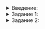 <details>  
<summary>Введение:</summary>

# Перечислимые типы

На целочисленных типах основаны перечислимые, или перечисляемые, — тип данных с конечным числом упорядоченных именованных значений.

Перечислимый тип объявляют ключевым словом  `enum`. После ключевого слова пишут идентификатор перечисления, затем перечислители. В зависимости от позиции в наборе перечислителям присваиваются целочисленные значения:

```cpp
enum CatBreed {
  RUSSIAN_BLUE,        //присваивается значение 0
  MAINE_COON,         //присваивается значение 1
  BRITISH_SHORTHAIR, //присваивается значение 2
  SIBERIAN          //присваивается значение 3
};

enum DogBreed {
  SIBERIAN_HUSKY,
  GOLDEN_RETRIEVER
  POMERANIAN,
  SAMOYED
};

```

Переменные этого типа принимают значения из заранее известного ограниченного набора. Перечислители и перечисление расположены в едином пространстве имён. Поэтому перечислители в разных наборах не должны повторяться. Например, сибирскую кошку и сибирскую хаски нельзя назвать  `SIBERIAN`  одновременно. Но  `SIBERIAN`  и  `SIBERIAN_HUSKY`  — разные перечислители, и проблем не возникает.

В перечислениях бывают иные проблемы и связаны они с преобразованием типов. При логических и арифметических операциях перечислимые типы неявно преобразуются к целочисленным с автоматически присвоенным значением. То есть значение русской голубой кошки и сибирской хаски будет 0, а значение мейн-куна и золотистого ретривера — 1.

Чтобы избежать неприятностей с  `enum`, в C++11 появился более удобный способ перечисления:  `enum class`. Каждый  `enum class`  считается уникальным типом. Поэтому компилятор не будет проводить операции с перечислителями из разных наборов и выдаст ошибку.

![1.png](https://github.com/AYglazk0v/practicum_Cpp_developer/blob/main/sprint1/%D0%9F%D0%B5%D1%80%D0%B5%D1%87%D0%B8%D1%81%D0%BB%D0%B8%D0%BC%D1%8B%D0%B5_%D1%82%D0%B8%D0%BF%D1%8B/image/1.png?raw=true)

Посмотрим, как это работает на примере. Напишем функцию, которая обрабатывает запросы ко множеству:

```cpp
void ProcessRequest(
    set<int>& numbers,
    /* ??? */ request_type,
    int request_data) {
  if (/* запрос на добавление */) {
    numbers.insert(request_data);
  } else if (/* запрос на удаление */) {
    numbers.erase(request_data);
  } else if (/* запрос на умножение на -1 */) {
    if (numbers.count(request_data) == 1) {
      numbers.erase(request_data);
      numbers.insert(-request_data);
    }
  }
}

ProcessRequest(numbers, /* добавить */, 8);
ProcessRequest(numbers, /* умножить на -1 */, 8);
ProcessRequest(numbers, /* удалить */, -8);

```

Выберем оптимальный тип параметра  `request_type`. Рассмотрим несколько вариантов.

### request_type — строка

```cpp
void ProcessRequest(
		    set<int>& numbers,
		    const string& request_type,
		    int request_data) {
	  if (request_type == "ADD"s) {
		    numbers.insert(request_data);
	  } else if (request_type == "REMOVE"s) {
		    numbers.erase(request_data);
	  } else if (request_type == "NEGATE"s) {
		    if (numbers.count(request_data) == 1) {
			      numbers.erase(request_data);
			      numbers.insert(-request_data);
		    }
	  }
}

ProcessRequest(numbers, "ADD"s, 8);
ProcessRequest(numbers, "NEGATE"s, 8);
ProcessRequest(numbers, "REMOVE"s, -8);

```

Плюсы:

-   Код легко читать.

Минусы:

-   Тип  `string`  предназначен для произвольных строк, а мы храним в нём заранее известные. То есть тратим лишнюю память на хранение наборов символов и лишнее время на сравнение строк в функции  `ProcessRequest`.
-   При вызове функции легко сделать опечатку в типе запроса. Тогда вместо ошибки компиляции запрос проигнорируется.

### request_type — число

```cpp
void ProcessRequest(
		    set<int>& numbers,
		    int request_type,
		    int request_data) {
	  if (request_type == 0) {
		    numbers.insert(request_data);
	  } else if (request_type == 1) {
		    numbers.erase(request_data);
	  } else if (request_type == 2) {
		    if (numbers.count(request_data) == 1) {
			      numbers.erase(request_data);
			      numbers.insert(-request_data);
		    }
	  }
}

ProcessRequest(numbers, 0, 8);
ProcessRequest(numbers, 2, 8);
ProcessRequest(numbers, 1, -8);

```

Плюсы:

-   Эффективнее, чем вариант со строкой.

Минусы:

-   Без комментариев непонятно, что такое  `0`,  `1`  и  `2`  во втором аргументе функции  `ProcessRequest`.

Код будет понятнее, если объявить именованные константы для различных типов запросов:

```cpp
const int REQUEST_ADD = 0;
const int REQUEST_REMOVE = 1;
const int REQUEST_NEGATE = 2;

void ProcessRequest(
		    set<int>& numbers,
		    int request_type,
		    int request_data) {
	  if (request_type == REQUEST_ADD) {
		    numbers.insert(request_data);
	  } else if (request_type == REQUEST_REMOVE) {
		    numbers.erase(request_data);
	  } else if (request_type == REQUEST_NEGATE) {
		    if (numbers.count(request_data) == 1) {
			      numbers.erase(request_data);
			      numbers.insert(-request_data);
		    }
	  }
}

ProcessRequest(numbers, REQUEST_ADD, 8);
ProcessRequest(numbers, REQUEST_NEGATE, 8);
ProcessRequest(numbers, REQUEST_REMOVE, -8);

```

В константы мы добавили префикс REQUEST_, чтобы не занимать популярные названия ADD, REMOVE и NEGATE. Так, ADD и NEGATE могут быть названиями арифметических операций.

Плюсы:

-   Код с константами понятнее.

Минусы:

-   При вызове функции  `ProcessRequest`  легко сделать опечатку и перепутать второй и третий аргументы: передать тип запроса в качестве значения и наоборот. В этом случае вместо ошибки компиляции получим обработку другого запроса, возможно, формально корректного. Ошибки такого рода тяжело искать.
-   Компилятор не станет препятствовать использованию чисел в явном виде вместо констант. Вызов  `ProcessRequest(numbers, 0, 8)`  он будет считать корректным.
-   Константу — REQUEST_REMOVE например, — можно умножить на два как обычное число.

Чтобы избежать этих проблем, попробуем сделать параметр  `request_type`  отдельным перечислимым типом данных.

### request_type — enum class

Объявим перечислимый тип  `RequestType`  с тремя возможными значениями: ADD, REMOVE, NEGATE:

```cpp
enum class RequestType {
	  ADD,
	  REMOVE,
	  NEGATE
};

void ProcessRequest(
		    set<int>& numbers,
		    RequestType request_type,
		    int request_data) {
	  if (request_type == RequestType::ADD) {
		    numbers.insert(request_data);
	  } else if (request_type == RequestType::REMOVE) {
		    numbers.erase(request_data);
	  } else if (request_type == RequestType::NEGATE) {
		    if (numbers.count(request_data) == 1) {
			      numbers.erase(request_data);
			      numbers.insert(-request_data);
		    }
	  }
}

ProcessRequest(numbers, RequestType::ADD, 8);
ProcessRequest(numbers, RequestType::NEGATE, 8);
ProcessRequest(numbers, RequestType::REMOVE, -8);


```

-   Тип  `RequestType`  объявлен ключевыми словами  `enum class`. В фигурных скобках — идентификаторы возможных значений типа.
-   `RequestType`  может быть типом переменной или типом параметра функции.
-   Перед значением типа стоит префикс  `RequestType::`. Вызов функции  `ProcessRequest(numbers, ADD, 8)`  не скомпилируется, имя ADD останется свободным.

`RequestType`  и целочисленные типы неявно преобразовываться друг к другу не будут. Следовательно, вызов функции  `ProcessRequest(numbers, 8, RequestType::ADD)`  с перепутанными аргументами не скомпилируется.

Значения одного перечислимого типа — например  `RequestType`, — сравнивают друг с другом операторами  `==`,  `!=`,  `<`  и  `>`. Значения перечислимых типов могут быть элементами множеств или ключами словарей. Порядок между значениями соответствует порядку их определения при объявлении типа. В нашем примере  `RequestType::ADD < RequestType::REMOVE`  и  `RequestType::REMOVE < RequestType::NEGATE`.
</details>  



<details>  
<summary>Задание 1:</summary>
<p>Расширим функционал вашей поисковой системы: добавим перечислимые типы и статусы документов. Каждый документ при добавлении будет помечаться как актуальный (ACTUAL), устаревший (IRRELEVANT), отклонённый (BANNED) или удалённый (REMOVED).</p>

<p>Начиная с этой задачи вам больше не придётся отправлять на проверку функцию <code>main</code>, реализовывать ввод и вывод данных. Важно, чтобы класс <code>SearchServer</code> и вспомогательные структуры и функции удовлетворяли всем условиям.</p>

<ul>
<li>Объявите перечислимый тип <code>DocumentStatus</code> со значениями ACTUAL, IRRELEVANT, BANNED, REMOVED.</li>
<li>Добавьте статус документа третьим параметром метода <code>AddDocument</code>. Итого параметры будут следующими: <code>int document_id, const string&amp; document, DocumentStatus status, const vector&lt;int&gt;&amp; ratings</code>. Этот статус сохраните для документа по его <code>document_id</code>.</li>
<li>Добавьте статус вторым параметром метода <code>FindTopDocuments</code>. Параметры теперь будут такими: <code>const string&amp; raw_query, DocumentStatus status</code>. Метод должен возвращать пять лучших документов, отсортированных по релевантности, и выбирать только среди документов с указанным статусом. Фильтрация по статусу пусть происходит до отсечения лучших документов. Возвращать статусы найденных документов не нужно.</li>
</ul>

<p><strong>Пример</strong></p>

<pre><code class="language-cpp">void PrintDocument(const Document&amp; document) {
    cout &lt;&lt; &quot;{ &quot;s
         &lt;&lt; &quot;document_id = &quot;s &lt;&lt; document.id &lt;&lt; &quot;, &quot;s
         &lt;&lt; &quot;relevance = &quot;s &lt;&lt; document.relevance &lt;&lt; &quot;, &quot;s
         &lt;&lt; &quot;rating = &quot;s &lt;&lt; document.rating
         &lt;&lt; &quot; }&quot;s &lt;&lt; endl;
}

int main() {
    SearchServer search_server;
    search_server.SetStopWords(&quot;и в на&quot;s);

    search_server.AddDocument(0, &quot;белый кот и модный ошейник&quot;s,        DocumentStatus::ACTUAL, {8, -3});
    search_server.AddDocument(1, &quot;пушистый кот пушистый хвост&quot;s,       DocumentStatus::ACTUAL, {7, 2, 7});
    search_server.AddDocument(2, &quot;ухоженный пёс выразительные глаза&quot;s, DocumentStatus::ACTUAL, {5, -12, 2, 1});
    search_server.AddDocument(3, &quot;ухоженный скворец евгений&quot;s,         DocumentStatus::BANNED, {9});

    cout &lt;&lt; &quot;ACTUAL:&quot;s &lt;&lt; endl;
    for (const Document&amp; document : search_server.FindTopDocuments(&quot;пушистый ухоженный кот&quot;s, DocumentStatus::ACTUAL)) {
        PrintDocument(document);
    }

    cout &lt;&lt; &quot;BANNED:&quot;s &lt;&lt; endl;
    for (const Document&amp; document : search_server.FindTopDocuments(&quot;пушистый ухоженный кот&quot;s, DocumentStatus::BANNED)) {
        PrintDocument(document);
    }

    return 0;
}
</code></pre>

<p><strong>Вывод</strong></p>

<pre><code>ACTUAL:
{ document_id = 1, relevance = 0.866434, rating = 5 }
{ document_id = 0, relevance = 0.173287, rating = 2 }
{ document_id = 2, relevance = 0.173287, rating = -1 }
BANNED:
{ document_id = 3, relevance = 0.231049, rating = 9 }
</code></pre>

<h3>Подсказка</h3>

<p>Создайте отдельную структуру для хранения внутренних данных о документе и сложите в неё рейтинг и статус. Объявить её можно в приватной части класса поисковой системы.</p>

</details> 

<details>  
<summary>Задание 2:</summary> 
<p>Большинство людей интересуется только актуальной информацией. Поэтому неясно, зачем просить пользователя поисковой системы каждый раз передавать статус. Научите метод <code>FindTopDocuments</code> обходиться одним аргументом — поисковым запросом. То есть поиск должен производиться только по актуальным документам.</p>

<p>Этого можно добиться, указав для параметра-статуса значение по умолчанию:</p>

<pre><code class="language-cpp">vector&lt;Document&gt; FindTopDocuments(
				const string&amp; raw_query, DocumentStatus status = DocumentStatus::ACTUAL
) const {
		// реализация метода
}
</code></pre>

<p><strong>Пример</strong></p>

<pre><code class="language-cpp">void PrintDocument(const Document&amp; document) {
    cout &lt;&lt; &quot;{ &quot;s
         &lt;&lt; &quot;document_id = &quot;s &lt;&lt; document.id &lt;&lt; &quot;, &quot;s
         &lt;&lt; &quot;relevance = &quot;s &lt;&lt; document.relevance &lt;&lt; &quot;, &quot;s
         &lt;&lt; &quot;rating = &quot;s &lt;&lt; document.rating
         &lt;&lt; &quot; }&quot;s &lt;&lt; endl;
}

int main() {
    SearchServer search_server;
    search_server.SetStopWords(&quot;и в на&quot;s);

    search_server.AddDocument(0, &quot;белый кот и модный ошейник&quot;s,        DocumentStatus::ACTUAL, {8, -3});
    search_server.AddDocument(1, &quot;пушистый кот пушистый хвост&quot;s,       DocumentStatus::ACTUAL, {7, 2, 7});
    search_server.AddDocument(2, &quot;ухоженный пёс выразительные глаза&quot;s, DocumentStatus::ACTUAL, {5, -12, 2, 1});
    search_server.AddDocument(3, &quot;ухоженный скворец евгений&quot;s,         DocumentStatus::BANNED, {9});

    cout &lt;&lt; &quot;ACTUAL:&quot;s &lt;&lt; endl;
    for (const Document&amp; document : search_server.FindTopDocuments(&quot;пушистый ухоженный кот&quot;s)) {
        PrintDocument(document);
    }

    cout &lt;&lt; &quot;BANNED:&quot;s &lt;&lt; endl;
    for (const Document&amp; document : search_server.FindTopDocuments(&quot;пушистый ухоженный кот&quot;s, DocumentStatus::BANNED)) {
        PrintDocument(document);
    }
}
</code></pre>

<p><strong>Вывод</strong></p>

<pre><code>ACTUAL:
{ document_id = 1, relevance = 0.866434, rating = 5 }
{ document_id = 0, relevance = 0.173287, rating = 2 }
{ document_id = 2, relevance = 0.173287, rating = -1 }
BANNED:
{ document_id = 3, relevance = 0.231049, rating = 9 }
</code></pre>

<h3>Подсказка</h3>

<p>Достаточно добавить <code>= DocumentStatus::ACTUAL</code> сразу после второго параметра метода <code>FindTopDocuments</code>.</p>

</details>  
